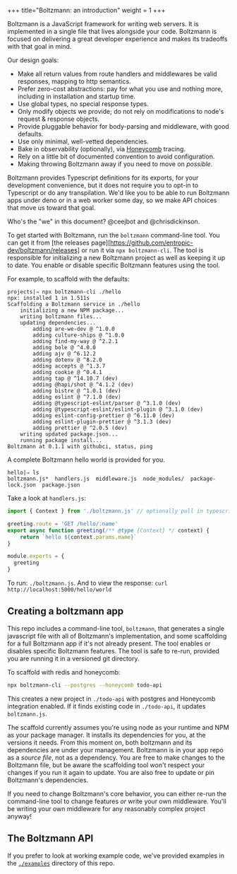 +++
title="Boltzmann: an introduction"
weight = 1
+++

Boltzmann is a JavaScript framework for writing web servers. It is implemented in a single file that lives alongside your code. Boltzmann is focused on delivering a great developer experience and makes its tradeoffs with that goal in mind.

Our design goals:

- Make all return values from route handlers and middlewares be valid responses, mapping to http semantics.
- Prefer zero-cost abstractions: pay for what you use and nothing more, including in installation and startup time.
- Use global types, no special response types.
- Only modify objects we provide; do not rely on modifications to node's request & response objects.
- Provide pluggable behavior for body-parsing and middleware, with good defaults.
- Use only minimal, well-vetted dependencies.
- Bake in observability (optionally), via [Honeycomb](https://honeycomb.io) tracing.
- Rely on a little bit of documented convention to avoid configuration.
- Making throwing Boltzmann away if you need to move on _possible_.

Boltzmann provides Typescript definitions for its exports, for your development convenience, but it does not require you to opt-in to Typescript or do any transpilation. We'd like you to be able to run Boltzmann apps under deno or in a web worker some day, so we make API choices that move us toward that goal.

Who's the "we" in this document? @ceejbot and @chrisdickinson.

<!-- more -->

To get started with Boltzmann, run the `boltzmann` command-line tool. You can get it from [the releases page][https://github.com/entropic-dev/boltzmann/releases] or run it via `npx boltzmann-cli`. The tool is responsible for initializing a new Boltzmann project as well as keeping it up to date. You enable or disable specific Boltzmann features using the tool.

For example, to scaffold with the defaults:

```shell
projects|⇒ npx boltzmann-cli ./hello
npx: installed 1 in 1.511s
Scaffolding a Boltzmann service in ./hello
    initializing a new NPM package...
    writing boltzmann files...
    updating dependencies...
        adding are-we-dev @ ^1.0.0
        adding culture-ships @ ^1.0.0
        adding find-my-way @ ^2.2.1
        adding bole @ ^4.0.0
        adding ajv @ ^6.12.2
        adding dotenv @ ^8.2.0
        adding accepts @ ^1.3.7
        adding cookie @ ^0.4.1
        adding tap @ ^14.10.7 (dev)
        adding @hapi/shot @ ^4.1.2 (dev)
        adding bistre @ ^1.0.1 (dev)
        adding eslint @ ^7.1.0 (dev)
        adding @typescript-eslint/parser @ ^3.1.0 (dev)
        adding @typescript-eslint/eslint-plugin @ ^3.1.0 (dev)
        adding eslint-config-prettier @ ^6.11.0 (dev)
        adding eslint-plugin-prettier @ ^3.1.3 (dev)
        adding prettier @ ^2.0.5 (dev)
    writing updated package.json...
    running package install...
Boltzmann at 0.1.1 with githubci, status, ping
```

A complete Boltzmann hello world is provided for you.

```shell
hello|⇒ ls
boltzmann.js*  handlers.js  middleware.js  node_modules/  package-lock.json  package.json
```

Take a look at `handlers.js`:

```js
import { Context } from './boltzmann.js' // optionally pull in typescript definition

greeting.route = 'GET /hello/:name'
export async function greeting(/** @type {Context} */ context) {
    return `hello ${context.params.name}`
}

module.exports = {
  greeting
}
```

To run: `./boltzmann.js`. And to view the response: `curl http://localhost:5000/hello/world`

## Creating a boltzmann app

This repo includes a command-line tool, `boltzmann`, that generates a single javascript file with all of Boltzmann's implementation, and some scaffolding for a full Boltzmann app if it's not already present. The tool enables or disables specific Boltzmann features. The tool is safe to re-run, provided you are running it in a versioned git directory.

To scaffold with redis and honeycomb:

```sh
npx boltzmann-cli --postgres --honeycomb todo-api
```

This creates a new project in `./todo-api` with postgres and Honeycomb integration enabled. If it finds existing code in `./todo-api`, it updates `boltzmann.js`.

The scaffold currently assumes you're using node as your runtime and NPM as your package manager. It installs its dependencies for you, at the versions it needs. From this moment on, both boltzmann and its dependencies are under your management. Boltzmann is in your app repo as a *source file*, not as a dependency. You are free to make changes to the Boltzmann file, but be aware the scaffolding tool won't respect your changes if you run it again to update. You are also free to update or pin Boltzmann's dependencies.

If you need to change Boltzmann's core behavior, you can either re-run the command-line tool to change features *or* write your own middleware. You'll be writing your own middleware for any reasonably complex project anyway!

## The Boltzmann API

If you prefer to look at working example code, we've provided examples in the [`./examples`](https://github.com/entropic-dev/boltzmann/tree/latest/examples) directory of this repo.

